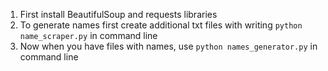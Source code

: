 1. First install BeautifulSoup and requests libraries
2. To generate names first create additional txt files with writing `python name_scraper.py` in command line
3. Now when you have files with names, use `python names_generator.py` in command line
